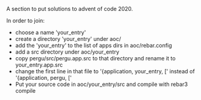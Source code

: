 A section to put solutions to advent of code 2020.

In order to join: 
* choose a name 'your_entry'
* create a directory 'your_entry' under aoc/
* add the 'your_entry' to the list of apps dirs in aoc/rebar.config
* add a src directory under aoc/your_entry
* copy pergu/src/pergu.app.src to that directory and rename it to your_entry.app.src
* change the first line in that file to '{application, your_entry, [' instead of '{application, pergu, ['
* Put your source code in aoc/your_entry/src and compile with rebar3 compile 